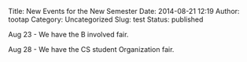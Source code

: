 Title: New Events for the New Semester
Date: 2014-08-21 12:19
Author: tootap
Category: Uncategorized
Slug: test
Status: published

Aug 23 - We have the B involved fair.

Aug 28 - We have the CS student Organization fair.
